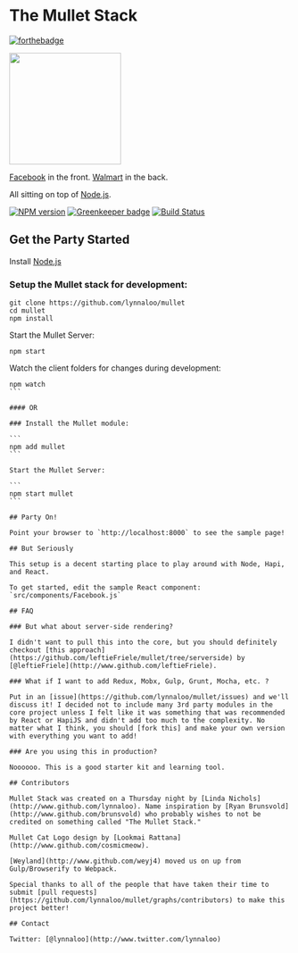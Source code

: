 # The Mullet Stack

[![forthebadge](http://forthebadge.com/images/badges/contains-cat-gifs.svg)](http://forthebadge.com)

<img src="https://cloud.githubusercontent.com/assets/1610195/5716009/cf500292-9ab1-11e4-84a2-f93f9766afa9.png" align="center" width="200">

[Facebook](http://facebook.github.io/react/) in the front. [Walmart](http://hapijs.com) in the back.

All sitting on top of [Node.js](http://nodejs.org/).

[![NPM version](https://badge.fury.io/js/mullet.svg)](http://badge.fury.io/js/mullet) [![Greenkeeper badge](https://badges.greenkeeper.io/lynnaloo/mullet.svg)](https://greenkeeper.io/) [![Build Status](https://dev.azure.com/linicho/Mullet/_apis/build/status/lynnaloo.mullet?branchName=master)](https://dev.azure.com/linicho/Mullet/_build/latest?definitionId=1&branchName=master)

## Get the Party Started

Install [Node.js](http://nodejs.org/)

### Setup the Mullet stack for development:

```
git clone https://github.com/lynnaloo/mullet
cd mullet
npm install
```

Start the Mullet Server:

```
npm start
```

Watch the client folders for changes during development:

````
npm watch
```

#### OR

### Install the Mullet module:

```
npm add mullet
```

Start the Mullet Server:

```
npm start mullet
```

## Party On!

Point your browser to `http://localhost:8000` to see the sample page!

## But Seriously

This setup is a decent starting place to play around with Node, Hapi, and React.

To get started, edit the sample React component: `src/components/Facebook.js`

## FAQ

### But what about server-side rendering?

I didn't want to pull this into the core, but you should definitely checkout [this approach](https://github.com/leftieFriele/mullet/tree/serverside) by [@leftieFriele](http://www.github.com/leftieFriele).

### What if I want to add Redux, Mobx, Gulp, Grunt, Mocha, etc. ?

Put in an [issue](https://github.com/lynnaloo/mullet/issues) and we'll discuss it! I decided not to include many 3rd party modules in the core project unless I felt like it was something that was recommended by React or HapiJS and didn't add too much to the complexity. No matter what I think, you should [fork this] and make your own version with everything you want to add!

### Are you using this in production?

Noooooo. This is a good starter kit and learning tool.

## Contributors

Mullet Stack was created on a Thursday night by [Linda Nichols](http://www.github.com/lynnaloo). Name inspiration by [Ryan Brunsvold](http://www.github.com/brunsvold) who probably wishes to not be credited on something called "The Mullet Stack."

Mullet Cat Logo design by [Lookmai Rattana](http://www.github.com/cosmicmeow).

[Weyland](http://www.github.com/weyj4) moved us on up from Gulp/Browserify to Webpack.

Special thanks to all of the people that have taken their time to submit [pull requests](https://github.com/lynnaloo/mullet/graphs/contributors) to make this project better!

## Contact

Twitter: [@lynnaloo](http://www.twitter.com/lynnaloo)
